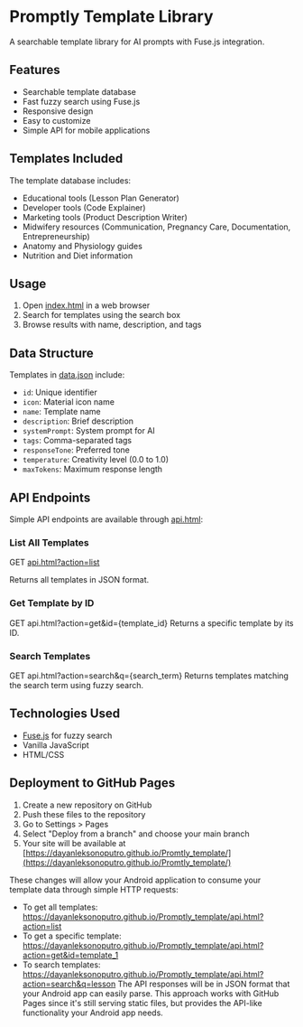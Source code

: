 # Promptly Template Library

A searchable template library for AI prompts with Fuse.js integration.

## Features
- Searchable template database
- Fast fuzzy search using Fuse.js
- Responsive design
- Easy to customize
- Simple API for mobile applications

## Templates Included
The template database includes:
- Educational tools (Lesson Plan Generator)
- Developer tools (Code Explainer)
- Marketing tools (Product Description Writer)
- Midwifery resources (Communication, Pregnancy Care, Documentation, Entrepreneurship)
- Anatomy and Physiology guides
- Nutrition and Diet information

## Usage
1. Open [index.html](file:///Users/dayanleksonoputro/Documents/Appnovasi/Promtly_template/index.html) in a web browser
2. Search for templates using the search box
3. Browse results with name, description, and tags

## Data Structure
Templates in [data.json](file:///Users/dayanleksonoputro/Documents/Appnovasi/Promtly_template/data.json) include:
- `id`: Unique identifier
- `icon`: Material icon name
- `name`: Template name
- `description`: Brief description
- `systemPrompt`: System prompt for AI
- `tags`: Comma-separated tags
- `responseTone`: Preferred tone
- `temperature`: Creativity level (0.0 to 1.0)
- `maxTokens`: Maximum response length

## API Endpoints
Simple API endpoints are available through [api.html](https://dayanleksonoputro.github.io/Promptly_template/api.html):

### List All Templates
GET [api.html?action=list](https://dayanleksonoputro.github.io/Promtly_template/api.html?action=list)

Returns all templates in JSON format.

### Get Template by ID
GET api.html?action=get&id={template_id}
Returns a specific template by its ID.

### Search Templates
GET api.html?action=search&q={search_term}
Returns templates matching the search term using fuzzy search.
    
## Technologies Used
- [Fuse.js](https://fusejs.io/) for fuzzy search
- Vanilla JavaScript
- HTML/CSS

## Deployment to GitHub Pages
1. Create a new repository on GitHub
2. Push these files to the repository
3. Go to Settings > Pages
4. Select "Deploy from a branch" and choose your main branch
5. Your site will be available at [https://dayanleksonoputro.github.io/Promtly_template/](https://dayanleksonoputro.github.io/Promtly_template/)

These changes will allow your Android application to consume your template data through simple HTTP requests:
- To get all templates: https://dayanleksonoputro.github.io/Promptly_template/api.html?action=list
- To get a specific template: https://dayanleksonoputro.github.io/Promptly_template/api.html?action=get&id=template_1
- To search templates: https://dayanleksonoputro.github.io/Promptly_template/api.html?action=search&q=lesson
The API responses will be in JSON format that your Android app can easily parse. This approach works with GitHub Pages since it's still serving static files, but provides the API-like functionality your Android app needs.
